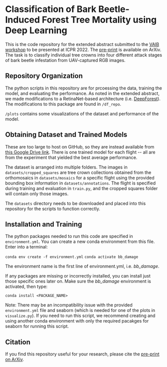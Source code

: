 # Classification of Bark Beetle-Induced Forest Tree Mortality using Deep Learning

This is the code repository for the extended abstract submitted to the [VAIB workshop](https://homepages.inf.ed.ac.uk/rbf/vaib22.html) to be presented at ICPR 2022. The [pre-print](https://arxiv.org/abs/2207.07241) is available on ArXiv. The task is to classify individual tree crowns into four different attack stages of bark beetle infestation from UAV-captured RGB images. 


## Repository Organization
The python scripts in this repository are for prcoessing the data, training the model, and evaluating the performance. As noted in the extended abstract, we made modifications to a RetinaNet-based architecture (i.e. [DeepForest](https://deepforest.readthedocs.io/en/latest/landing.html)). The modifications to this package are found in `/df_repo`. 

`/plots` contains some visualizations of the dataset and performance of the model.


## Obtaining Dataset and Trained Models
These are too large to host on GitHub, so they are instead available from [this Google Drive link](https://drive.google.com/drive/folders/1-TisGZ9vo5hqp-0aawMW7IeVaW50CMWG?usp=sharing). There is one trained model for each flight -- all are from the experiment that yielded the best average performance. 

The dataset is arranged into multiple folders. The images in `datasets/cropped_squares` are tree crown collections obtained from the orthomosaics in `datasets/mosaics` for a specific flight using the provided bounding box information in `datasets/annotations`. The flight is specified during training and evaluation in `train.py`, and the cropped squares folder will contain only those images.

The `datasets` directory needs to be downloaded and placed into this repository for the scripts to function correctly. 

## Installation and Training
The python packages needed to run this code are specified in `environment.yml`. You can create a new conda environment from this file. Enter into a terminal:

`conda env create -f environment.yml`
`conda activate bb_damage`

The environment name is the first line of environment.yml, i.e. *bb_damage*.

If any packages are missing or incorrectly installed, you can install just those specific ones later on. Make sure the *bb_damage* environment is activated, then type:

`conda install <PACKAGE_NAME>`

Note: There may be an incompatibility issue with the provided `environment.yml` file and seaborn (which is needed for one of the plots in `visualize.py`). If you need to run this script, we recommend creating and using another conda environment with only the required pacakges for seaborn for running this script. 

## Citation
If you find this repository useful for your research, please cite the [pre-print on ArXiv](https://arxiv.org/abs/2207.07241). 